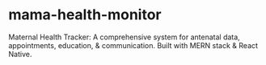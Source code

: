 # mama-health-monitor
Maternal Health Tracker: A comprehensive system for antenatal data, appointments, education, &amp; communication. Built with MERN stack &amp; React Native.
